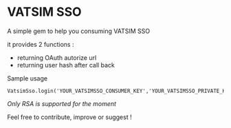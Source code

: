 # VATSIM SSO

A simple gem to help you consuming VATSIM SSO

it provides 2 functions :
- returning OAuth autorize url
- returning user hash after call back

Sample usage

    VatsimSso.login('YOUR_VATSIMSSO_CONSUMER_KEY','YOUR_VATSIMSSO_PRIVATE_KEY_PATH','YOUR_CALLBACK_URL','https://cert.vatsim.net/sso')


*Only RSA is supported for the moment*


Feel free to contribute, improve or suggest !